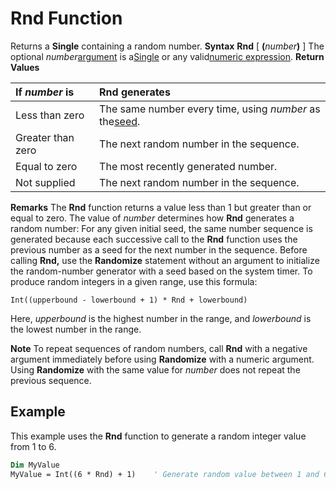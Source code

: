 
# Rnd Function



Returns a  **Single** containing a random number.
 **Syntax**
 **Rnd** [ **(**_number_**)** ]
The optional  _number_[argument](b8bdf64f-5920-1ae9-16d0-b26d09524a30.md) is a[Single](b8bdf64f-5920-1ae9-16d0-b26d09524a30.md) or any valid[numeric expression](b8bdf64f-5920-1ae9-16d0-b26d09524a30.md).
 **Return Values**


|**If  _number_ is**|**Rnd generates**|
|:-----|:-----|
|Less than zero|The same number every time, using  _number_ as the[seed](b8bdf64f-5920-1ae9-16d0-b26d09524a30.md).|
|Greater than zero|The next random number in the sequence.|
|Equal to zero|The most recently generated number.|
|Not supplied|The next random number in the sequence.|
 **Remarks**
The  **Rnd** function returns a value less than 1 but greater than or equal to zero.
The value of  _number_ determines how **Rnd** generates a random number:
For any given initial seed, the same number sequence is generated because each successive call to the  **Rnd** function uses the previous number as a seed for the next number in the sequence.
Before calling  **Rnd,** use the **Randomize** statement without an argument to initialize the random-number generator with a seed based on the system timer.
To produce random integers in a given range, use this formula:



```
Int((upperbound - lowerbound + 1) * Rnd + lowerbound)

```

Here,  _upperbound_ is the highest number in the range, and _lowerbound_ is the lowest number in the range.

 **Note**  To repeat sequences of random numbers, call  **Rnd** with a negative argument immediately before using **Randomize** with a numeric argument. Using **Randomize** with the same value for _number_ does not repeat the previous sequence.


## Example

This example uses the  **Rnd** function to generate a random integer value from 1 to 6.


```vb
Dim MyValue
MyValue = Int((6 * Rnd) + 1)    ' Generate random value between 1 and 6.


```

